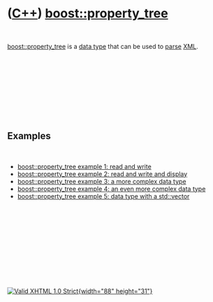 



 

 

 

 

 

([C++](Cpp.htm)) [boost::property\_tree](CppProperty_tree.htm)
==============================================================

 

[boost::property\_tree](CppProperty_tree.htm) is a [data
type](CppDataType.htm) that can be used to [parse](CppParse.htm)
[XML](CppXml.htm).

 

 

 

 

 

Examples
--------

 

-   [boost::property\_tree example 1: read and
    write](CppProperty_treeExample1.htm)
-   [boost::property\_tree example 2: read and write and
    display](CppProperty_treeExample2.htm)
-   [boost::property\_tree example 3: a more complex data
    type](CppProperty_treeExample3.htm)
-   [boost::property\_tree example 4: an even more complex data
    type](CppProperty_treeExample4.htm)
-   [boost::property\_tree example 5: data type with a
    std::vector](CppProperty_treeExample5.htm)

 

 

 

 

 





 

[![Valid XHTML 1.0 Strict](valid-xhtml10.png){width="88"
height="31"}](http://validator.w3.org/check?uri=referer)
